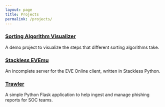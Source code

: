 ```yaml
---
layout: page
title: Projects
permalink: /projects/
---
```


### [Sorting Algorithm Visualizer](https://www.nicktaylor.ca/sorting-algorithms)
A demo project to visualize the steps that different sorting algorithms take.

### [Stackless EVEmu](https://github.com/NickTaylor-/stackless-evemu)
An incomplete server for the EVE Online client, written in Stackless Python.

### [Trawler](https://github.com/NickTaylor-/trawler)
A simple Python Flask application to help ingest and manage phishing reports for SOC teams.